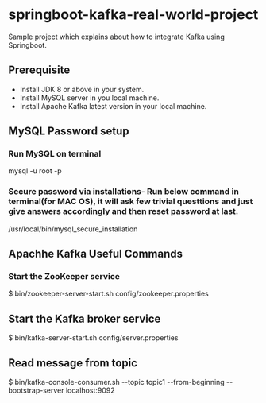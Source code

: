 # springboot-kafka-real-world-project
Sample project which explains about how to integrate Kafka using Springboot.

## Prerequisite

- Install JDK 8 or above in your system.
- Install MySQL server in you local machine.
- Install Apache Kafka latest version in your local machine.

## MySQL Password setup
### Run MySQL on terminal
mysql -u root -p

### Secure password via installations- Run below command in terminal(for MAC OS), it will ask few trivial questtions and just give answers accordingly and then reset password at last.
/usr/local/bin/mysql_secure_installation

## Apachhe Kafka Useful Commands

### Start the ZooKeeper service
$ bin/zookeeper-server-start.sh config/zookeeper.properties

## Start the Kafka broker service
$ bin/kafka-server-start.sh config/server.properties

## Read message from topic
$ bin/kafka-console-consumer.sh --topic topic1 --from-beginning --bootstrap-server localhost:9092
